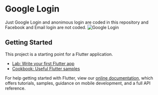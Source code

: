 # Google Login
Just Google Login and anonimous login are coded in this repository and Facebook and Email login are not coded. 
![Google Login](https://user-images.githubusercontent.com/74653444/115002322-da16d580-9eb9-11eb-9c1e-f4ca3e4a0e85.jpg)

## Getting Started

This project is a starting point for a Flutter application.

- [Lab: Write your first Flutter app](https://flutter.dev/docs/get-started/codelab)
- [Cookbook: Useful Flutter samples](https://flutter.dev/docs/cookbook)

For help getting started with Flutter, view our 
[online documentation](https://flutter.dev/docs), which offers tutorials, 
samples, guidance on mobile development, and a full API reference.
